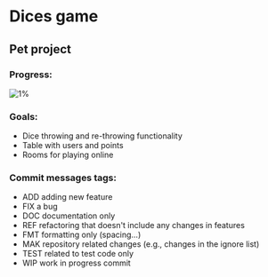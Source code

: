 # Dices game

## Pet project

### Progress:

![1%](https://progress-bar.dev/1/?width=250)

### Goals:

- Dice throwing and re-throwing functionality
- Table with users and points
- Rooms for playing online

### Commit messages tags:

- ADD adding new feature
- FIX a bug
- DOC documentation only
- REF refactoring that doesn't include any changes in features
- FMT formatting only (spacing...)
- MAK repository related changes (e.g., changes in the ignore list)
- TEST related to test code only
- WIP work in progress commit
